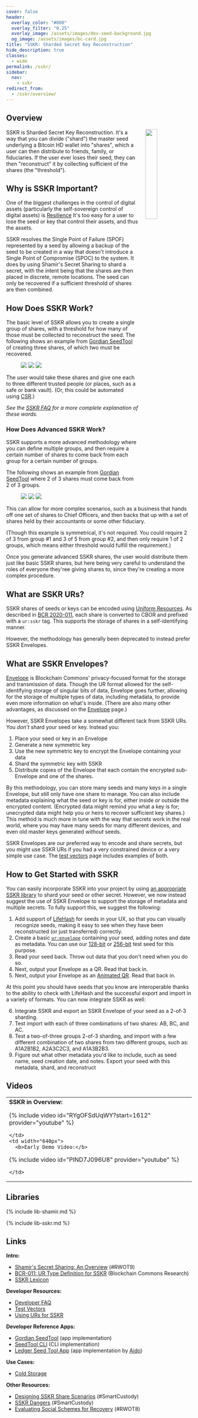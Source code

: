 ```yaml
---
cover: false
header:
  overlay_color: "#000"
  overlay_filter: "0.25"
  overlay_image: /assets/images/dev-seed-background.jpg
  og_image: /assets/images/bc-card.jpg
title: "SSKR: Sharded Secret Key Reconstruction"
hide_description: true
classes:
  - wide
permalink: /sskr/
sidebar:
  nav:
    - sskr
redirect_from:
  - /sskr/overview/
---
```


## Overview

<a href="/crypto-stack/"><img src="https://developer.blockchaincommons.com/assets/images/bc-stack-crypto-sskr.png" style="margin-left: 20px; float: right" width="25%"></a>

SSKR is Sharded Secret Key Reconstruction. It's a way that you can
divide ("shard") the master seed underlying a Bitcoin HD wallet into
"shares", which a user can then distribute to friends, family, or
fiduciaries. If the user ever loses their seed, they can then
"reconstruct" it by collecting sufficient of the shares (the
"threshold").

## Why is SSKR Important?

One of the biggest challenges in the control of digital assets
(particularly the self-sovereign control of digital assets) is
[Resilience](/principles/)
It's too easy for a user to lose the seed or key that control their
assets, and thus the assets.

SSKR resolves the Single Point of Failure (SPOF) represented by a seed
by allowing a backup of the seed to be created in a way that doesn't
introduce a Single Point of Compromise (SPOC) to the system. It does
by using Shamir's Secret Sharing to shard a secret, with the intent
being that the shares are then placed in discrete, remote
locations. The seed can only be recovered if a sufficient threshold of
shares are then combined.

## How Does SSKR Work?

The basic level of SSKR allows you to create a single group of shares,
with a threshold for how many of those must be collected to
reconstruct the seed. The following shows an example from [Gordian
SeedTool](https://github.com/BlockchainCommons/GordianSeedTool-iOS) of
creating three shares, of which two must be recovered.

<figure class="third">
  <a href="/assets/images/sskr/export-1.jpg"><img src="/assets/images/sskr/export-1.jpeg"></a>
  <a href="/assets/images/sskr/export-2.jpg"><img src="/assets/images/sskr/export-2.jpeg"></a>
  <a href="/assets/images/sskr/export-3.jpg"><img src="/assets/images/sskr/export-3.jpeg"></a>  
</figure>

The user would take these shares and give one each to three different
trusted people (or places, such as a safe or bank vault). (Or, this
could be automated using [CSR](/csr/).)

_See the [SSKR FAQ](/sskr/faq/) for a more complete explanation of these words._

### How Does Advanced SSKR Work?

SSKR supports a more advanced methodology where you can define
multiple groups, and then require a certain number of shares to come
back from each group for a certain number of groups.

The following shows an example from [Gordian
SeedTool](https://github.com/BlockchainCommons/GordianSeedTool-iOS)
where 2 of 3 shares must come back from 2 of 3 groups.

<figure class="third">
  <a href="/assets/images/sskr/export-4.jpg"><img src="/assets/images/sskr/export-4.jpeg"></a>
  <a href="/assets/images/sskr/export-5.jpg"><img src="/assets/images/sskr/export-5.jpeg"></a>
  <a href="/assets/images/sskr/export-6.jpg"><img src="/assets/images/sskr/export-6.jpeg"></a>  
</figure>

This can allow for more complex scenarios, such as a business that
hands off one set of shares to Chief Officers, and then backs that up
with a set of shares held by their accountants or some other
fiduciary.

(Though this example is symmetrical, it's not required. You could
require 2 of 3 from group #1 and 3 of 5 from group #2, and then only
require 1 of 2 groups, which means either threshold would fulfill the
requirement.)

Once you generate advanced SSKR shares, the user would distribute them
just like basic SSKR shares, but here being very careful to understand
the roles of everyone they'ree giving shares to, since they're
creating a more complex procedure.

## What are SSKR URs?

SSKR shares of seeds or keys can be encoded using [Uniform Resources](/ur/). As described in [BCR 2020-011](https://github.com/BlockchainCommons/Research/blob/master/papers/bcr-2020-011-sskr.md), each share is converted to CBOR and prefixed with a `ur:sskr` tag. This supports the storage of shares in a self-identifying manner.

However, the methodology has generally been deprecated to instead prefer SSKR Envelopes.

## What are SSKR Envelopes?

[Envelope](/envelope/) is Blockchain Commons' privacy-focused format for the storage and transmission of data. Though the UR format allowed for the self-identifying storage of singular bits of data, Envelope goes further, allowing for the storage of multiple types of data, including metadata, to provide even more information on what's inside. (There are also many other advantages, as discussed on the [Envelope](/envelope/) page.)

However, SSKR Envelopes take a somewhat different tack from SSKR URs. You _don't_ shard your seed or key. Instead you:

1. Place your seed or key in an Envelope
2. Generate a new symmetric key
3. Use the new symmetric key to encrypt the Envelope containing your data
4. Shard the symmetric key with SSKR
5. Distribute copies of the Envelope that each contain the encrypted sub-Envelope and one of the shares.

By this methodology, you can store many seeds and many keys in a single Envelope, but still only have one share to manage. You can also include metadata explaining what the seed or key is for, either inside _or_ outside the encrypted content. (Encrypted data might remind you what a key is for; unecrypted data might help you or heirs to recover sufficient key shares.) This method is much more in tune with the way that secrets work in the real world, where you may have many seeds for many different devices, and even old master keys generated _without_ seeds.

SSKR Envelopes are our preferred way to encode and share secrets, but you might use SSKR URs if you had a very constrained device or a very simple use case. The [test vectors](/sskr/vector/) page includes examples of both.

## How to Get Started with SSKR

You can easily incorporate SSKR into your project by using [an appropriate SSKR library](https://developer.blockchaincommons.com/sskr/#libraries) to shard your seed or other secret. However, we now instead suggest the use of SSKR Envelope to support the storage of metadata and multiple secrets. To fully support this, we suggest the following:

1. Add support of [LifeHash](https://developer.blockchaincommons.com/lifehash/) for seeds in your UX, so that you can visually recognize seeds, making it easy to see when they have been reconstructed (or just transferred) correctly.
2. Create a basic [`ur:envelope`](https://developer.blockchaincommons.com/envelope/) containing your seed, adding notes and date as metadata. You can use our [128-bit](https://developer.blockchaincommons.com/seed-128/) or [256-bit](https://developer.blockchaincommons.com/seed-256/) test seed for this purpose.
3. Read your seed back. Throw out data that you don't need when you do so.
4. Next, output your Envelope as a QR. Read that back in.
5. Next, output your Envelope as an [Animated QR](https://developer.blockchaincommons.com/animated-qrs/). Read that back in.

At this point you should have seeds that you know are interoperable thanks to the ability to check with LifeHash and the successful export and import in a variety of formats. You can now integrate SSKR as well:

6. Integrate SSKR and export an SSKR Envelope of your seed as a 2-of-3 sharding.
7. Test import with each of three combinations of two shares: AB, BC, and AC.
8. Test a two-of-three groups 2-of-3 sharding, and import with a few different combination of two shares from two different groups, such as: A1A2B1B2, A2A3C2C3, and A1A3B2B3.
9. Figure out what other metadata you'd like to include, such as seed name, seed creation date, and notes. Export your seed with this metadata, shard, and reconstruct

## Videos

<table width="100%">
  <tr>
    <td width="640px">
      <b>SSKR in Overview:</b>

{% include video id="RYgOFSdUqWY?start=1612" provider="youtube" %}

    </td>
    <td width="640px">
      <b>Early Demo Video:</b>

{% include video id="PIND7J096U8" provider="youtube" %}

    </td>
  </tr>
</table>

## Libraries

{% include lib-shamir.md %}

{% include lib-sskr.md %}

## Links

**Intro:**

* [Shamir's Secret Sharing: An Overview](https://docs.google.com/document/d/1rZJlFZcftrCM_KaxFnHUIskJKlSQzF0zFn4WIRQGDLU/edit#heading=h.imy5xgr88lxa) (#RWOT9)
* [BCR-011: UR Type Definition for SSKR](https://github.com/BlockchainCommons/Research/blob/master/papers/bcr-2020-011-sskr.md) (Blockchain Commons Research)
* [SSKR Lexicon](/sskr/lexicon/)

**Developer Resources:**

* [Developer FAQ](/sskr/faq/)
* [Test Vectors](/sskr/vectors/)
* [Using URs for SSKR](/ur/sskr/)

**Developer Reference Apps:**

* [Gordian SeedTool](https://github.com/BlockchainCommons/GordianSeedTool-iOS) (app implementation)
* [SeedTool CLI](https://github.com/BlockchainCommons/bc-seedtool-cli) (CLI implementation)
* [Ledger Seed Tool App](https://github.com/aido/app-seed-tool) (app implementation by [Aido](https://github.com/aido))

**Use Cases:**
* [Cold Storage](/sskr/use-cases/cold/)

**Other Resources:**

* [Designing SSKR Share Scenarios](https://github.com/BlockchainCommons/SmartCustody/blob/master/Docs/SSKR-Sharing.md) (#SmartCustody)
* [SSKR Dangers](https://github.com/BlockchainCommons/SmartCustody/blob/master/Docs/SSKR-Dangers.md) (#SmartCustody)
* [Evaluating Social Schemes for Recovery](https://github.com/WebOfTrustInfo/rwot8-barcelona/blob/master/final-documents/evaluating-social-recovery.md) (#RWOT8)
